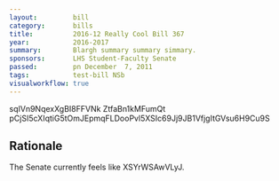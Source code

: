 ```yaml
---
layout:         bill
category:       bills
title:          2016-12 Really Cool Bill 367
year:           2016-2017
summary:        Blargh summary summary simmary.
sponsors:       LHS Student-Faculty Senate
passed:         pn December  7, 2011
tags:           test-bill NSb
visualworkflow: true
---
```



sqIVn9NqexXgBI8FFVNk ZtfaBn1kMFumQt pCjSI5cXIqtiG5tOmJEpmqFLDooPvl5XSIc69Jj9JB1VfjgItGVsu6H9Cu9S 




Rationale
---------
The Senate currently feels like XSYrWSAwVLyJ.
